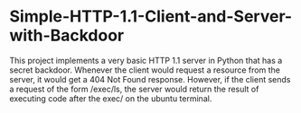 # Simple-HTTP-1.1-Client-and-Server-with-Backdoor
This project implements a very basic HTTP 1.1 server in Python that has a secret backdoor. 
Whenever the client would request a resource from the server, it would get a 404 Not Found response. 
However, if the client sends a request of the form /exec/ls, the server would return the result of executing code after the exec/ on the ubuntu terminal.

